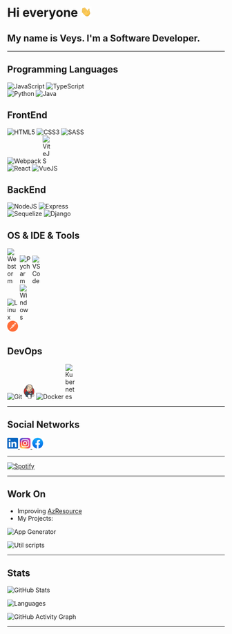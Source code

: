 # Hi everyone <img src="https://raw.githubusercontent.com/MDReal32/MDReal32/master/assets/hi.gif" alt="Hello :)" width="25" />

## My name is Veys. I'm a Software Developer.

---

## Programming Languages

![JavaScript](https://icongr.am/devicon/javascript-original.svg?size=25&color=aabbcc)
![TypeScript](https://icongr.am/devicon/typescript-original.svg?size=25&color=aabbcc)
<br />
![Python](https://icongr.am/devicon/python-original.svg?size=25&color=aabbcc)
![Java](https://icongr.am/devicon/java-original.svg?size=25&color=aabbcc)

## FrontEnd

![HTML5](https://icongr.am/devicon/html5-original.svg?size=25&color=aabbcc)
![CSS3](https://icongr.am/devicon/css3-original.svg?size=25&color=aabbcc)
![SASS](https://icongr.am/devicon/sass-original.svg?size=25&color=aabbcc)
<br />
![Webpack](https://icongr.am/devicon/webpack-original.svg?size=25&color=aabbcc)
<img src="https://vitejs.dev/logo.svg" style="display: inline-block" alt="ViteJS" width="25" />
<br />
![React](https://icongr.am/devicon/react-original.svg?size=25&color=aabbcc)
![VueJS](https://icongr.am/devicon/vuejs-original.svg?size=25&color=aabbcc)

## BackEnd

![NodeJS](https://icongr.am/devicon/nodejs-original.svg?size=25&color=aabbcc)
![Express](https://icongr.am/devicon/express-original.svg?size=25&color=aabbcc)
<br />
![Sequelize](https://icongr.am/devicon/sequelize-original.svg?size=25&color=aabbcc)
![Django](https://icongr.am/devicon/django-original.svg?size=25&color=aabbcc)

## OS & IDE & Tools

<p>
  <img src="https://upload.wikimedia.org/wikipedia/commons/c/c0/WebStorm_Icon.svg" style="display: inline-block" alt="Webstorm" width="25" />
  <img src="https://upload.wikimedia.org/wikipedia/commons/1/1d/PyCharm_Icon.svg" style="display: inline-block" alt="Pycharm" width="25" />
  <img src="https://upload.wikimedia.org/wikipedia/commons/9/9a/Visual_Studio_Code_1.35_icon.svg" style="display: inline-block" alt="VSCode" width="25" />
  <br />
  <img src="https://upload.wikimedia.org/wikipedia/commons/thumb/3/35/Tux.svg/374px-Tux.svg.png" style="display: inline-block" alt="Linux" width="25" />
  <img src="https://upload.wikimedia.org/wikipedia/commons/thumb/4/48/Windows_logo_-_2012_%28dark_blue%29.svg/1024px-Windows_logo_-_2012_%28dark_blue%29.svg.png" style="display: inline-block" alt="Windows" width="25" />
  <br />
  <img src="https://raw.githubusercontent.com/MDReal32/MDReal32/master/assets/postman.svg" style="display: inline-block" alt="Postman" width="25" />
</p>

## DevOps

![Git](https://icongr.am/devicon/git-original.svg?size=25&color=aabbcc)
<img src="https://raw.githubusercontent.com/MDReal32/MDReal32/master/assets/jenkins.svg" style="display: inline-block" alt="Jenkins" width="25" />
![Docker](https://icongr.am/devicon/docker-original.svg?size=25&color=aabbcc)
<img src="https://upload.wikimedia.org/wikipedia/commons/3/39/Kubernetes_logo_without_workmark.svg" style="display: inline-block" alt="Kubernetes" width="25" />

---

## Social Networks

<a href="https://www.linkedin.com/in/mdreal32">
  <img src="https://raw.githubusercontent.com/MDReal32/MDReal32/master/assets/linkedin.svg" alt="LinkedIn" width="25" />
</a>
<a href="https://instagram.com/mdreal32">
  <img src="https://raw.githubusercontent.com/MDReal32/MDReal32/master/assets/instagram.svg" alt="Instagram" width="25" />
</a>
<a href="https://fb.com/mdrealiyev">
  <img src="https://raw.githubusercontent.com/MDReal32/MDReal32/master/assets/facebook.svg" alt="Facebook" width="25" />
</a>

---

[![Spotify](https://spotify-github-profile.vercel.app/api/view.svg?uid=ns2hykcwfixafd27l90ig6n2b&cover_image=true&theme=novatorem)](https://spotify-github-profile.vercel.app/api/view.svg?uid=ns2hykcwfixafd27l90ig6n2b&redirect=true)

---

## Work On

- Improving [AzResource](https://github.com/nurlan-aliyev/azresource)
- My Projects:

![App Generator](https://github-readme-stats.vercel.app/api/pin/?username=MDReal32&repo=app-generator&theme=onedark)

![Util scripts](https://github-readme-stats.vercel.app/api/pin/?username=MDReal32&repo=utils&theme=onedark)

---

## Stats

![GitHub Stats](https://github-readme-stats.vercel.app/api?username=MDReal32&show_icons=true&locale=en&theme=onedark&include_all_commits=true&count_private=true)

![Languages](https://github-readme-stats.vercel.app/api/top-langs?username=MDReal32&show_icons=true&locale=en&theme=onedark)

![GitHub Activity Graph](https://activity-graph.herokuapp.com/graph?username=MDReal32&bg_color=000000&color=4fff67&line=4fff67&point=ffffff&area=true&hide_border=true)

---

